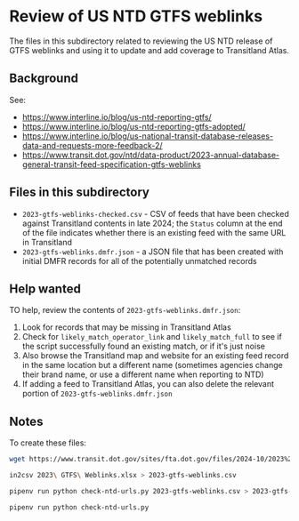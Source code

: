 # Review of US NTD GTFS weblinks

The files in this subdirectory related to reviewing the US NTD release of GTFS weblinks and using it to update and add coverage to Transitland Atlas.

## Background

See:

- https://www.interline.io/blog/us-ntd-reporting-gtfs/
- https://www.interline.io/blog/us-ntd-reporting-gtfs-adopted/
- https://www.interline.io/blog/us-national-transit-database-releases-data-and-requests-more-feedback-2/
- https://www.transit.dot.gov/ntd/data-product/2023-annual-database-general-transit-feed-specification-gtfs-weblinks

## Files in this subdirectory

- `2023-gtfs-weblinks-checked.csv` - CSV of feeds that have been checked against Transitland contents in late 2024; the `Status` column at the end of the file indicates whether there is an existing feed with the same URL in Transitland
- `2023-gtfs-weblinks.dmfr.json` - a JSON file that has been created with initial DMFR records for all of the potentially unmatched records

## Help wanted

TO help, review the contents of `2023-gtfs-weblinks.dmfr.json`:

1) Look for records that may be missing in Transitland Atlas
2) Check for `likely_match_operator_link` and `likely_match_full` to see if the script successfully found an existing match, or if it's just noise
3) Also browse the Transitland map and website for an existing feed record in the same location but a different name (sometimes agencies change their brand name, or use a different name when reporting to NTD)
4) If adding a feed to Transitland Atlas, you can also delete the relevant portion of `2023-gtfs-weblinks.dmfr.json`

## Notes

To create these files:

```sh
wget https://www.transit.dot.gov/sites/fta.dot.gov/files/2024-10/2023%20GTFS%20Weblinks.xlsx

in2csv 2023\ GTFS\ Weblinks.xlsx > 2023-gtfs-weblinks.csv

pipenv run python check-ntd-urls.py 2023-gtfs-weblinks.csv > 2023-gtfs-weblinks-checked.csv

pipenv run python check-ntd-urls.py
```
